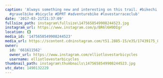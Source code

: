 ```yaml
---
caption: 'Always something new and interesting on this trail. #bikechi #cyclocross
  #gravelbike #bicycle #DPRT #adventurebike #lovestarraceclub'
date: '2017-03-21T21:37:09'
fullsize_path: instagram\fullsize\1475658549908244523.jpg
instagram_url: https://www.instagram.com/p/BR6l6H9DIgr
location: {}
media_id: '1475658549908244523'
media_url: https://scontent.cdninstagram.com/t51.2885-15/e35/17439175_845713052250291_3937112394718773248_n.jpg
owner:
  id: '661611562'
  owner_url: https://www.instagram.com/elliotlovestarbicycles
  username: elliotlovestarbicycles
thumbnail_path: instagram\thumbnails\1475658549908244523.jpg
utc_date: 1490132229
---
```

